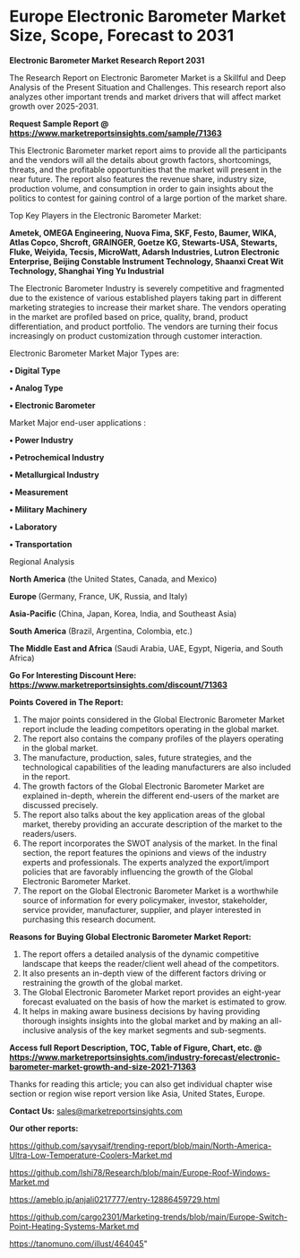 # Europe Electronic Barometer Market Size, Scope, Forecast to 2031

<strong>Electronic Barometer Market Research Report 2031</strong>

The Research Report on Electronic Barometer Market is a Skillful and Deep Analysis of the Present Situation and Challenges. This research report also analyzes other important trends and market drivers that will affect market growth over 2025-2031.

<strong>Request Sample Report @ <a href=https://www.marketreportsinsights.com/sample/71363>https://www.marketreportsinsights.com/sample/71363</a></strong>

This Electronic Barometer market report aims to provide all the participants and the vendors will all the details about growth factors, shortcomings, threats, and the profitable opportunities that the market will present in the near future. The report also features the revenue share, industry size, production volume, and consumption in order to gain insights about the politics to contest for gaining control of a large portion of the market share.

Top Key Players in the Electronic Barometer Market:

<strong>Ametek, OMEGA Engineering, Nuova Fima, SKF, Festo, Baumer, WIKA, Atlas Copco, Shcroft, GRAINGER, Goetze KG, Stewarts-USA, Stewarts, Fluke, Weiyida, Tecsis, MicroWatt, Adarsh Industries, Lutron Electronic Enterprise, Beijing Constable Instrument Technology, Shaanxi Creat Wit Technology, Shanghai Ying Yu Industrial</strong>

The Electronic Barometer Industry is severely competitive and fragmented due to the existence of various established players taking part in different marketing strategies to increase their market share. The vendors operating in the market are profiled based on price, quality, brand, product differentiation, and product portfolio. The vendors are turning their focus increasingly on product customization through customer interaction.

Electronic Barometer Market Major Types are:

<strong>• Digital Type

• Analog Type

• Electronic Barometer</strong>

Market Major end-user applications :

<strong>• Power Industry

• Petrochemical Industry

• Metallurgical Industry

• Measurement

• Military Machinery

• Laboratory

• Transportation</strong>

Regional Analysis

</u><strong><b>North America</b></strong> (the United States, Canada, and Mexico)

<strong><b>Europe </b></strong>(Germany, France, UK, Russia, and Italy)

<strong><b>Asia-Pacific</b></strong> (China, Japan, Korea, India, and Southeast Asia)

<strong><b>South America</b></strong> (Brazil, Argentina, Colombia, etc.)

<strong><b>The Middle East and Africa</b></strong> (Saudi Arabia, UAE, Egypt, Nigeria, and South Africa)

<strong>Go For Interesting Discount Here: <a href=https://www.marketreportsinsights.com/discount/71363>https://www.marketreportsinsights.com/discount/71363</a></strong>

<strong>Points Covered in The Report:</strong>
<ol>
  <li>The major points considered in the Global Electronic Barometer Market report include the leading competitors operating in the global market.</li>
  <li>The report also contains the company profiles of the players operating in the global market.</li>
  <li>The manufacture, production, sales, future strategies, and the technological capabilities of the leading manufacturers are also included in the report.</li>
  <li>The growth factors of the Global Electronic Barometer Market are explained in-depth, wherein the different end-users of the market are discussed precisely.</li>
  <li>The report also talks about the key application areas of the global market, thereby providing an accurate description of the market to the readers/users.</li>
  <li>The report incorporates the SWOT analysis of the market. In the final section, the report features the opinions and views of the industry experts and professionals. The experts analyzed the export/import policies that are favorably influencing the growth of the Global Electronic Barometer Market.</li>
  <li>The report on the Global Electronic Barometer Market is a worthwhile source of information for every policymaker, investor, stakeholder, service provider, manufacturer, supplier, and player interested in purchasing this research document.</li>
</ol>
<strong>Reasons for Buying Global Electronic Barometer Market Report:</strong>

<ol>
  <li>The report offers a detailed analysis of the dynamic competitive landscape that keeps the reader/client well ahead of the competitors.</li>
  <li>It also presents an in-depth view of the different factors driving or restraining the growth of the global market.</li>
  <li>The Global Electronic Barometer Market report provides an eight-year forecast evaluated on the basis of how the market is estimated to grow.</li>
  <li>It helps in making aware business decisions by having providing thorough insights insights into the global market and by making an all-inclusive analysis of the key market segments and sub-segments.</li>
</ol>
<strong>Access full Report Description, TOC, Table of Figure, Chart, etc. @ <a href=https://www.marketreportsinsights.com/industry-forecast/electronic-barometer-market-growth-and-size-2021-71363>https://www.marketreportsinsights.com/industry-forecast/electronic-barometer-market-growth-and-size-2021-71363</a></strong>


Thanks for reading this article; you can also get individual chapter wise section or region wise report version like Asia, United States, Europe.

<strong>Contact Us:</strong>
sales@marketreportsinsights.com

<strong>Our other reports:</strong>

<a href=https://github.com/sayysaif/trending-report/blob/main/North-America-Ultra-Low-Temperature-Coolers-Market.md>https://github.com/sayysaif/trending-report/blob/main/North-America-Ultra-Low-Temperature-Coolers-Market.md</a>

<a href=https://github.com/Ishi78/Research/blob/main/Europe-Roof-Windows-Market.md>https://github.com/Ishi78/Research/blob/main/Europe-Roof-Windows-Market.md</a>

<a href=https://ameblo.jp/anjali0217777/entry-12886459729.html>https://ameblo.jp/anjali0217777/entry-12886459729.html</a>

<a href=https://github.com/cargo2301/Marketing-trends/blob/main/Europe-Switch-Point-Heating-Systems-Market.md>https://github.com/cargo2301/Marketing-trends/blob/main/Europe-Switch-Point-Heating-Systems-Market.md</a>

<a href=https://tanomuno.com/illust/464045>https://tanomuno.com/illust/464045</a>"
